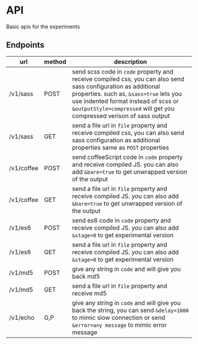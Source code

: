 # API
Basic apis for the experiments

## Endpoints
url | method | description
----|--------|------------
/v1/sass | POST | send scss code in `code` property and receive compiled css, you can also send sass configuration as additional properties. such as, `&sass=true` lets you use indented format instead of scss or `&outputStyle=compressed` will get you compressed verison of sass output
/v1/sass | GET | send a file url in `file` property and receive compiled css, you can also send sass configuration as additional properties same as `POST` properties
/v1/coffee | POST | send coffeeScript code in `code` property and receive compiled JS. you can also add `&bare=true` to get unwrapped version of the output
/v1/coffee | GET | send a file url in `file` property and receive compiled JS. you can also add `&bare=true` to get unwrapped version of the output
/v1/es6 | POST | send es6 code in `code` property and receive compiled JS. you can also add `&stage=0` to get experimental version
/v1/es6 | GET | send a file url in `file` property and receive compiled JS. you can also add `&stage=0` to get experimental version
/v1/md5 | POST | give any string in `code` and will give you back md5
/v1/md5 | GET | send a file url in `file` property and receive md5
/v1/echo | G,P | give any string in `code` and will give you back the string, you can send `&delay=1000` to mimic slow connection or send `&error=any message` to mimic error message
